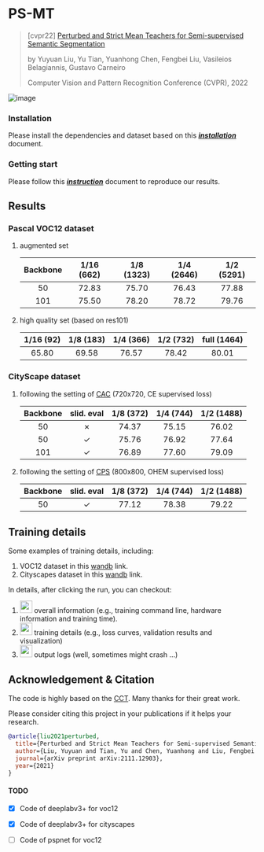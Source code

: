 # PS-MT 
> [cvpr22] [Perturbed and Strict Mean Teachers for Semi-supervised Semantic Segmentation](https://arxiv.org/abs/2111.12903)
>
> by Yuyuan Liu, Yu Tian, Yuanhong Chen, Fengbei Liu, Vasileios Belagiannis, Gustavo Carneiro
> 
> Computer Vision and Pattern Recognition Conference (CVPR), 2022

![image](https://user-images.githubusercontent.com/102338056/167279043-362e1405-db45-4355-b92b-0993312fe461.png)


### Installation
Please install the dependencies and dataset based on this [***installation***](./docs/installation.md) document.

### Getting start
Please follow this [***instruction***](./docs/before_start.md) document to reproduce our results.

## Results
### Pascal VOC12 dataset
1. augmented set 

    | Backbone 	| 1/16 (662)| 1/8 (1323)| 1/4 (2646)| 1/2 (5291)|
    |:--------:	|:-----:	|:-----:	|:-----:	|:-----:	|
    | 50       	| 72.83 	| 75.70 	| 76.43 	| 77.88 	|
    | 101      	| 75.50 	| 78.20 	| 78.72 	| 79.76 	|
2. high quality set (based on res101)

   | 1/16 (92)| 1/8 (183)| 1/4 (366)| 1/2 (732)| full (1464)|
   |:-----:	|:-----:	|:-----:	|:-----:	|:-----:	|
   | 65.80 	| 69.58 	| 76.57 	| 78.42 	|80.01|

### CityScape dataset
1. following the setting of [CAC](https://arxiv.org/pdf/2106.14133.pdf) (720x720, CE supervised loss)
   
    | Backbone 	| slid. eval| 1/8 (372)| 1/4 (744)| 1/2 (1488)|
    |:--------:	|:-----:	|:-----:	|:-----:	|:-----:	|
    | 50       	| ✗	        |74.37 	    | 75.15 	| 76.02 	| 
    | 50       	| ✓	        |75.76 	    | 76.92 	| 77.64 	| 
    | 101      	| ✓	        |76.89	    | 77.60 	| 79.09 	|       
2. following the setting of [CPS](https://arxiv.org/pdf/2106.01226.pdf) (800x800, OHEM supervised loss)
   
   | Backbone 	| slid. eval| 1/8 (372)| 1/4 (744)| 1/2 (1488)|
   |:--------:	|:-----:	|:-----:	|:-----:	|:-----:	|
   | 50       	| ✓		    |77.12 	    | 78.38 	| 79.22 	|


## Training details
Some examples of training details, including:
1) VOC12 dataset in this [wandb](https://wandb.ai/pyedog1976/PS-MT(VOC12)?workspace=user-pyedog1976) link.
2) Cityscapes dataset in this [wandb](https://wandb.ai/pyedog1976/PS-MT(City)?workspace=user-pyedog1976) link.

In details, after clicking the run, you can checkout:

1) <img src="https://user-images.githubusercontent.com/102338056/167322732-afa951fe-dc36-4daf-b894-6a6e70e974f8.png" width="25" height="25"> overall information (e.g., training command line, hardware information and training time).
2) <img src="https://user-images.githubusercontent.com/102338056/167322770-35a069a6-5bde-4451-a841-4fcfaf58fef2.png" width="25" height="25"> training details (e.g., loss curves, validation results and visualization)
3) <img src="https://user-images.githubusercontent.com/102338056/167322791-d992d4b0-1d4b-487b-8edf-241c7122e622.png" width="25" height="25"> output logs (well, sometimes might crash ...)

## Acknowledgement & Citation
The code is highly based on the [CCT](https://github.com/yassouali/CCT). Many thanks for their great work.

Please consider citing this project in your publications if it helps your research.
```bibtex
@article{liu2021perturbed,
  title={Perturbed and Strict Mean Teachers for Semi-supervised Semantic Segmentation},
  author={Liu, Yuyuan and Tian, Yu and Chen, Yuanhong and Liu, Fengbei and Belagiannis, Vasileios and Carneiro, Gustavo},
  journal={arXiv preprint arXiv:2111.12903},
  year={2021}
}

```

#### TODO
- [x] Code of deeplabv3+ for voc12
- [x] Code of deeplabv3+ for cityscapes
- [ ] Code of pspnet for voc12


